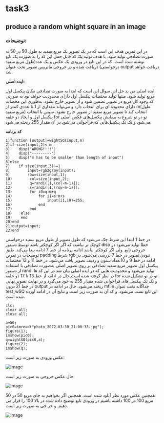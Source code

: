 # task3

## produce a random whight square in an image

### توضیحات: 
در این تمرین هدف این است که در یک تصویر یک مربع سفید به طول 50 در 50 به صورت تصادفی تولید شود. با هدف تولید یک کد قابل حمل این کد را به صورت یک تابع نوشته شده است. که در این تابع در ورودی یک عکس و یک عدد(طول مربع سفید درخواستی) دریافت شده و در خروجی ماتریس تصویر تحت عنوان output دریافت خواهد شد.

**ایده اصلی:**

ایده اصلی من بد حل این سوال این است که ابتدا به صورت تصادفی مکان پیکسل اول مربع تولید شود. منتها تولید مختصات پیکسل اول دارای محدودیت خواهد بود به صورتی که وجود کل مربع در تصویر تضمین شود و از تصویر خارج نشود. به‌طوری این مخصات دارای محدوده ای برای انتخاب دارد و می‌تواند مقداری از 1 تا عددی کمتر از m(طول مربع سفید) انتخاب کند تا تصویر مربع سفید از تصویر خارج نشود. سپس با انتخاب پیکسل اول و ایجاد دو حلقه for تو در تو شروع به پیمایش پیکسل‌های عکس اصلی می‌شود و تک تک پیکسل‌هایی که فراخوانی می‌شود در آن مقدار 255 ریخته می‌شود. 

**کد برنامه**
```
1)function [output]=wightSQ(input,m)
2)if size(input,2)< m
3)    disp("WRONG!!!!")
4)    disp("---------")
5)    disp("m has to be smaller than length of input")
6)else
7)    if size(input,3)~=1
8)        input=rgb2gray(input);
9)        row=size(input,1);
10)        col=size(input,2);
11)        q=randi([1,(col-m-1)]);
12)        s=randi([1,(row-m-1)]);
13)        for i0=q:m+q
14)            for i1=s:m+s
15)                input(i1,i0)=255;
16)            end
17)        end
18)    else
19)    end
20)end
21)output=input;
22)end
```
در خط 1 ابتدا این شرط چک می‌شود که طول تصویر از طول مربع سفید درخواستی کوچک تر نباشد، که اگر اگر کوچکتر باشد توسط دستور disp خطا تولید می‌شود در خروجی تابع. ولی اگر کوچکتر نباشد ادامه برنامه از خط 7 ادامه پیدا می‌کند. طبق توضیحات در تمرین padding شرط rgb نبودن تصویر در خط 7 بررسی می‌شود. در ادامه در خط 9 و 10تعداد ستون و ردیف تصویر یافت می‌شود. در خط 11 و 12 مختصات پیکسل اول تصویر مربع سفید تصادفی بر روی تصویر اصلی به‌صورت تصادفی با استفاده از دستور randi تولید می‌شود و محدودیت هایی که در ایده اصلی بیان شد در این کد ها در نظر گرفته شده است.حال در ادامه از خط 13 تا 17 دو حلقه for تو در تو تشکیل شده و تک تک پیکسل های فراخوانی شده مقدار 255 به خود می‌گیرد و در نهایت تصویر نهایی در خط 21 درون output ریخته می‌شود. حال در ادامه در mfile جداگانه تخت عنوان test_wSQ این تابع تست می‌شود. و کد آن به صورت زیر است و نتایج آن در ادامه آورده شده است.

```
clc;
clear all;
close all;

a=50;
pic0=imread("photo_2022-03-30_21-00-33.jpg");
figure(1);
imshow(pic0);
q=wightSQ(pic0,a);
figure(2);
imshow(q);
```

عکس ورودی به صورت زیر است:

![image](https://user-images.githubusercontent.com/95109502/161267399-a838b632-aa8e-417e-9009-869506e89b2a.png)

حال عکس خروجی به صورت زیر است:

![image](https://user-images.githubusercontent.com/95109502/161267521-936c007d-cb88-4483-9ec7-ef3e3554e66b.png)


همچنین عکس مورد نظر آپلود شده است.
همچنین اگر بخواهیم به جای مربع 50 در 50 مربع 100 در 100 داشته باشیم در ورودی تابع توضیح داده شده در بالا 100 را قرار می دهیم. و خر.جی به صورت زیر است.


![image](https://user-images.githubusercontent.com/95109502/161268303-4d17ab31-662d-44bd-ae0f-8dada8aab9e0.png)




